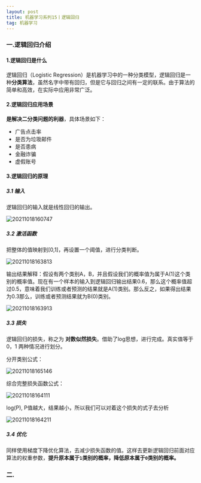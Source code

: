```yaml
---
layout: post
title: 机器学习系列15丨逻辑回归
tag: 机器学习
---
```


### 一.逻辑回归介绍

#### 1.逻辑回归是什么

逻辑回归（Logistic Regression）是机器学习中的一种分类模型，逻辑回归是一种**分类算法**，虽然名字中带有回归，但是它与回归之间有一定的联系。由于算法的简单和高效，在实际中应用非常广泛。

#### 2.逻辑回归应用场景

**是解决二分类问题的利器**，具体场景如下：

- 广告点击率
- 是否为垃圾邮件
- 是否患病
- 金融诈骗
- 虚假账号

#### 3.逻辑回归的原理

#####  3.1 输入

逻辑回归的输入就是线性回归的输出。

![20211018160747](https://cdn.jsdelivr.net/gh/luckykang/picture_bed/blogs_images/20211018160747.png)

##### 3.2 激活函数

把整体的值映射到[0,1]，再设置一个阈值，进行分类判断。

![20211018163813](https://cdn.jsdelivr.net/gh/luckykang/picture_bed/blogs_images/20211018163813.png)

输出结果解释：假设有两个类别A，B，并且假设我们的概率值为属于A(1)这个类别的概率值。现在有一个样本的输入到逻辑回归输出结果0.6，那么这个概率值超过0.5，意味着我们训练或者预测的结果就是A(1)类别。那么反之，如果得出结果为0.3那么，训练或者预测结果就为B(0)类别。

![20211018163913](https://cdn.jsdelivr.net/gh/luckykang/picture_bed/blogs_images/20211018163913.png)

##### 3.3 损失

逻辑回归的损失，称之为 **对数似然损失**。借助了log思想，进行完成。真实值等于0，1  两种情况进行划分。

分开类别公式：

![20211018165146](https://cdn.jsdelivr.net/gh/luckykang/picture_bed/blogs_images/20211018165146.png)

综合完整损失函数公式：

![20211018164111](https://cdn.jsdelivr.net/gh/luckykang/picture_bed/blogs_images/20211018164111.png)

log(P), P值越大，结果越小，所以我们可以对着这个损失的式子去分析

![20211018164211](https://cdn.jsdelivr.net/gh/luckykang/picture_bed/blogs_images/20211018164211.png)

##### 3.4 优化

同样使用梯度下降优化算法，去减少损失函数的值。这样去更新逻辑回归前面对应算法的权重参数，**提升原本属于`1`类别的概率，降低原本属于`0`类别的概率。**

### 二.